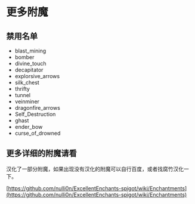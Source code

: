 # 更多附魔

## 禁用名单

* blast\_mining
* bomber
* divine\_touch
* decapitator
* explorsive\_arrows
* silk\_chest
* thrifty
* tunnel
* veinminer
* dragonfire\_arrows
* Self\_Destruction
* ghast
* ender\_bow
* curse\_of\_drowned

## 更多详细的附魔请看

汉化了一部分附魔，如果出现没有汉化的附魔可以自行百度，或者找腐竹汉化一下。

[https://github.com/nulli0n/ExcellentEnchants-spigot/wiki/Enchantments](https://github.com/nulli0n/ExcellentEnchants-spigot/wiki/Enchantments)
